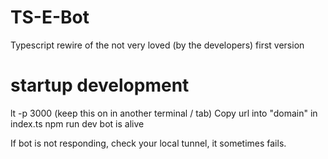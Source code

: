 # TS-E-Bot

Typescript rewire of the not very loved (by the developers) first version

# startup development

lt -p 3000 (keep this on in another terminal / tab)
Copy url into "domain" in index.ts
npm run dev
bot is alive

If bot is not responding, check your local tunnel, it sometimes fails.
